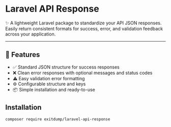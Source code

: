 # Laravel API Response

✨ A lightweight Laravel package to standardize your API JSON responses. Easily return consistent formats for success, error, and validation feedback across your application.

---

## 🚀 Features

- ✅ Standard JSON structure for success responses
- ❌ Clean error responses with optional messages and status codes
- ⚠️ Easy validation error formatting
- ⚙️ Configurable structure and keys
- 📦 Simple installation and ready-to-use


## Installation

```bash
composer require exitdump/laravel-api-response
